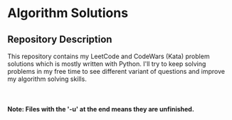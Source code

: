 # Algorithm Solutions

## Repository Description

This repository contains my LeetCode and CodeWars (Kata) problem solutions which is mostly written with Python. I'll try to keep solving problems in my free time to see different variant of questions and improve my algorithm solving skills.

<br>

#### Note: Files with the '-u' at the end means they are unfinished.